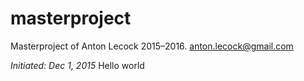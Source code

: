 # masterproject
Masterproject of Anton Lecock 2015–2016.
anton.lecock@gmail.com

*Initiated: Dec 1, 2015*
Hello world
